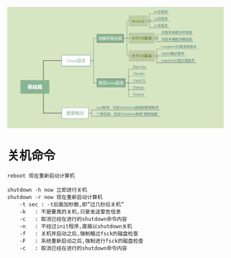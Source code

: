 ![](../photo/01_Linux基础篇知识.png)

# 关机命令
```
reboot 现在重新启动计算机

shutdown -h now 立即进行关机
shutdown -r now 现在重新启动计算机
	-t sec : -t后面加秒数,即”过几秒后关机”
	-k	 : 不是要真的关机,只是发送警告信息
	-c	 : 取消已经在进行的shutdown命令内容
	-n	 : 不经过init程序,直接以shutdown关机
	-f	 : 关机并启动之后,强制略过fsck的磁盘检查
	-F	 : 系统重新启动之后,强制进行fsck的磁盘检查
	-c	 : 取消已经在进行的shutdown命令内容
```